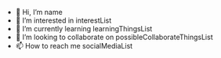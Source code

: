 - 👋 Hi, I’m name
- 👀 I’m interested in interestList
- 🌱 I’m currently learning learningThingsList
- 💞️ I’m looking to collaborate on possibleCollaborateThingsList
- 📫 How to reach me socialMediaList
